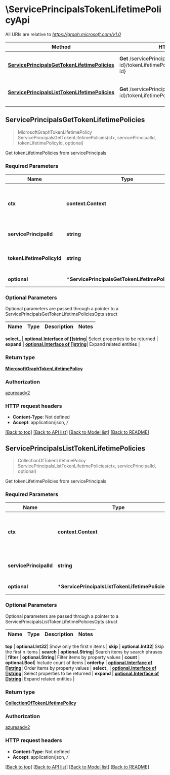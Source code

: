 # \ServicePrincipalsTokenLifetimePolicyApi

All URIs are relative to *https://graph.microsoft.com/v1.0*

Method | HTTP request | Description
------------- | ------------- | -------------
[**ServicePrincipalsGetTokenLifetimePolicies**](ServicePrincipalsTokenLifetimePolicyApi.md#ServicePrincipalsGetTokenLifetimePolicies) | **Get** /servicePrincipals/{servicePrincipal-id}/tokenLifetimePolicies/{tokenLifetimePolicy-id} | Get tokenLifetimePolicies from servicePrincipals
[**ServicePrincipalsListTokenLifetimePolicies**](ServicePrincipalsTokenLifetimePolicyApi.md#ServicePrincipalsListTokenLifetimePolicies) | **Get** /servicePrincipals/{servicePrincipal-id}/tokenLifetimePolicies | Get tokenLifetimePolicies from servicePrincipals



## ServicePrincipalsGetTokenLifetimePolicies

> MicrosoftGraphTokenLifetimePolicy ServicePrincipalsGetTokenLifetimePolicies(ctx, servicePrincipalId, tokenLifetimePolicyId, optional)

Get tokenLifetimePolicies from servicePrincipals

### Required Parameters


Name | Type | Description  | Notes
------------- | ------------- | ------------- | -------------
**ctx** | **context.Context** | context for authentication, logging, cancellation, deadlines, tracing, etc.
**servicePrincipalId** | **string**| key: servicePrincipal-id of servicePrincipal | 
**tokenLifetimePolicyId** | **string**| key: tokenLifetimePolicy-id of tokenLifetimePolicy | 
 **optional** | ***ServicePrincipalsGetTokenLifetimePoliciesOpts** | optional parameters | nil if no parameters

### Optional Parameters

Optional parameters are passed through a pointer to a ServicePrincipalsGetTokenLifetimePoliciesOpts struct


Name | Type | Description  | Notes
------------- | ------------- | ------------- | -------------


 **select_** | [**optional.Interface of []string**](string.md)| Select properties to be returned | 
 **expand** | [**optional.Interface of []string**](string.md)| Expand related entities | 

### Return type

[**MicrosoftGraphTokenLifetimePolicy**](microsoft.graph.tokenLifetimePolicy.md)

### Authorization

[azureaadv2](../README.md#azureaadv2)

### HTTP request headers

- **Content-Type**: Not defined
- **Accept**: application/json, */*

[[Back to top]](#) [[Back to API list]](../README.md#documentation-for-api-endpoints)
[[Back to Model list]](../README.md#documentation-for-models)
[[Back to README]](../README.md)


## ServicePrincipalsListTokenLifetimePolicies

> CollectionOfTokenLifetimePolicy ServicePrincipalsListTokenLifetimePolicies(ctx, servicePrincipalId, optional)

Get tokenLifetimePolicies from servicePrincipals

### Required Parameters


Name | Type | Description  | Notes
------------- | ------------- | ------------- | -------------
**ctx** | **context.Context** | context for authentication, logging, cancellation, deadlines, tracing, etc.
**servicePrincipalId** | **string**| key: servicePrincipal-id of servicePrincipal | 
 **optional** | ***ServicePrincipalsListTokenLifetimePoliciesOpts** | optional parameters | nil if no parameters

### Optional Parameters

Optional parameters are passed through a pointer to a ServicePrincipalsListTokenLifetimePoliciesOpts struct


Name | Type | Description  | Notes
------------- | ------------- | ------------- | -------------

 **top** | **optional.Int32**| Show only the first n items | 
 **skip** | **optional.Int32**| Skip the first n items | 
 **search** | **optional.String**| Search items by search phrases | 
 **filter** | **optional.String**| Filter items by property values | 
 **count** | **optional.Bool**| Include count of items | 
 **orderby** | [**optional.Interface of []string**](string.md)| Order items by property values | 
 **select_** | [**optional.Interface of []string**](string.md)| Select properties to be returned | 
 **expand** | [**optional.Interface of []string**](string.md)| Expand related entities | 

### Return type

[**CollectionOfTokenLifetimePolicy**](Collection_of_tokenLifetimePolicy.md)

### Authorization

[azureaadv2](../README.md#azureaadv2)

### HTTP request headers

- **Content-Type**: Not defined
- **Accept**: application/json, */*

[[Back to top]](#) [[Back to API list]](../README.md#documentation-for-api-endpoints)
[[Back to Model list]](../README.md#documentation-for-models)
[[Back to README]](../README.md)

